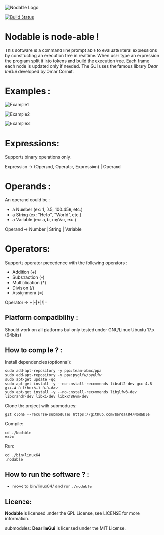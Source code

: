 ![Nodable Logo](https://github.com/berdal84/Nodable/blob/develop/data/icon.png)

[![Build Status](https://travis-ci.org/berdal84/Nodable.svg?branch=master)](https://travis-ci.org/berdal84/Nodable)

Nodable is node-able !
======================

This software is a command line prompt able to evaluate literal expressions by constructing an execution tree in realtime.
When user type an expression the program split it into tokens and build the execution tree. Each frame each node is updated only if needed. The GUI uses the famous library *Dear ImGui* developed by Omar Cornut.

Examples :
==========

![Example1](https://github.com/berdal84/Nodable/blob/master/screenshots/2018_05_12_GUI_Simple.png)

![Example2](https://github.com/berdal84/Nodable/blob/master/screenshots/2018_05_12_GUI_Advanced.png)

![Example3](https://github.com/berdal84/Nodable/blob/master/screenshots/2018_05_12_GUI_Complex.png)


Expressions:
============

Supports binary operations only.

Expression -> (Operand, Operator, Expression) | Operand

Operands :
==========

An operand could be :

- a Number (ex: 1, 0.5, 100.456, etc.)
- a String (ex: "Hello", "World", etc.)
- a Variable (ex: a, b, myVar, etc.)

Operand -> Number | String | Variable

Operators:
==========

Supports operator precedence with the following operators :

- Addition (+)
- Substraction (-)
- Multiplication (*)
- Division (/)
- Assignment (=)

Operator -> +|-|*|/|=

Platform compatibility :
------------------------
Should work on all platforms but only tested under GNU/Linux Ubuntu 17.x (64bits)

How to compile ? :
------------------
Install dependencies (optionnal):

```
sudo add-apt-repository -y ppa:team-xbmc/ppa
sudo add-apt-repository -y ppa:pyglfw/pyglfw
sudo apt-get update -qq
sudo apt-get install -y --no-install-recommends libsdl2-dev gcc-4.8 g++-4.8 libusb-1.0-0-dev
sudo apt-get install -y --no-install-recommends libglfw3-dev libxrandr-dev libxi-dev libxxf86vm-dev
```
Clone the project with submodules:
```
git clone --recurse-submodules https://github.com/berdal84/Nodable
```

Compile:
```
cd ./Nodable
make
```

Run:
```
cd ./bin/linux64
.nodable
```

How to run the software ? :
------------------------
- move to bin/linux64/ and run `./nodable`


Licence:
----------
**Nodable** is licensed under the GPL License, see LICENSE for more information.

submodules: **Dear ImGui** is licensed under the MIT License.
